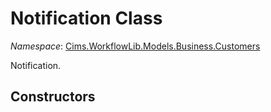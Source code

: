 # Notification Class 

*Namespace*: [Cims.WorkflowLib.Models.Business.Customers](Cims.WorkflowLib.Models.Business.Customers.md)

Notification.

## Constructors 
